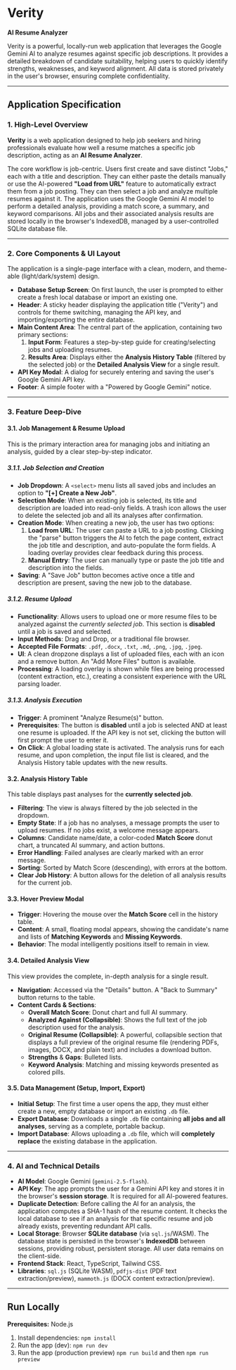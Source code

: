 # Verity

**AI Resume Analyzer**

Verity is a powerful, locally-run web application that leverages the Google Gemini AI to analyze resumes against specific job descriptions. It provides a detailed breakdown of candidate suitability, helping users to quickly identify strengths, weaknesses, and keyword alignment. All data is stored privately in the user's browser, ensuring complete confidentiality.

---

## Application Specification

### 1. High-Level Overview

**Verity** is a web application designed to help job seekers and hiring professionals evaluate how well a resume matches a specific job description, acting as an **AI Resume Analyzer**.

The core workflow is job-centric. Users first create and save distinct "Jobs," each with a title and description. They can either paste the details manually or use the AI-powered **"Load from URL"** feature to automatically extract them from a job posting. They can then select a job and analyze multiple resumes against it. The application uses the Google Gemini AI model to perform a detailed analysis, providing a match score, a summary, and keyword comparisons. All jobs and their associated analysis results are stored locally in the browser's IndexedDB, managed by a user-controlled SQLite database file.

---

### 2. Core Components & UI Layout

The application is a single-page interface with a clean, modern, and theme-able (light/dark/system) design.

-   **Database Setup Screen**: On first launch, the user is prompted to either create a fresh local database or import an existing one.
-   **Header**: A sticky header displaying the application title ("Verity") and controls for theme switching, managing the API key, and importing/exporting the entire database.
-   **Main Content Area**: The central part of the application, containing two primary sections:
    1.  **Input Form**: Features a step-by-step guide for creating/selecting jobs and uploading resumes.
    2.  **Results Area**: Displays either the **Analysis History Table** (filtered by the selected job) or the **Detailed Analysis View** for a single result.
-   **API Key Modal**: A dialog for securely entering and saving the user's Google Gemini API key.
-   **Footer**: A simple footer with a "Powered by Google Gemini" notice.

---

### 3. Feature Deep-Dive

#### 3.1. Job Management & Resume Upload

This is the primary interaction area for managing jobs and initiating an analysis, guided by a clear step-by-step indicator.

##### 3.1.1. Job Selection and Creation

-   **Job Dropdown**: A `<select>` menu lists all saved jobs and includes an option to **"[+] Create a New Job"**.
-   **Selection Mode**: When an existing job is selected, its title and description are loaded into read-only fields. A trash icon allows the user to delete the selected job and all its analyses after confirmation.
-   **Creation Mode**: When creating a new job, the user has two options:
    1.  **Load from URL**: The user can paste a URL to a job posting. Clicking the "parse" button triggers the AI to fetch the page content, extract the job title and description, and auto-populate the form fields. A loading overlay provides clear feedback during this process.
    2.  **Manual Entry**: The user can manually type or paste the job title and description into the fields.
-   **Saving**: A "Save Job" button becomes active once a title and description are present, saving the new job to the database.

##### 3.1.2. Resume Upload

-   **Functionality**: Allows users to upload one or more resume files to be analyzed against the *currently selected job*. This section is **disabled** until a job is saved and selected.
-   **Input Methods**: Drag and Drop, or a traditional file browser.
-   **Accepted File Formats**: `.pdf`, `.docx`, `.txt`, `.md`, `.png`, `.jpg`, `.jpeg`.
-   **UI**: A clean dropzone displays a list of uploaded files, each with an icon and a remove button. An "Add More Files" button is available.
-   **Processing**: A loading overlay is shown while files are being processed (content extraction, etc.), creating a consistent experience with the URL parsing loader.

##### 3.1.3. Analysis Execution

-   **Trigger**: A prominent "Analyze Resume(s)" button.
-   **Prerequisites**: The button is **disabled** until a job is selected AND at least one resume is uploaded. If the API key is not set, clicking the button will first prompt the user to enter it.
-   **On Click**: A global loading state is activated. The analysis runs for each resume, and upon completion, the input file list is cleared, and the Analysis History table updates with the new results.

#### 3.2. Analysis History Table

This table displays past analyses for the **currently selected job**.

-   **Filtering**: The view is always filtered by the job selected in the dropdown.
-   **Empty State**: If a job has no analyses, a message prompts the user to upload resumes. If no jobs exist, a welcome message appears.
-   **Columns**: Candidate name/date, a color-coded **Match Score** donut chart, a truncated AI summary, and action buttons.
-   **Error Handling**: Failed analyses are clearly marked with an error message.
-   **Sorting**: Sorted by Match Score (descending), with errors at the bottom.
-   **Clear Job History**: A button allows for the deletion of all analysis results for the current job.

#### 3.3. Hover Preview Modal

-   **Trigger**: Hovering the mouse over the **Match Score** cell in the history table.
-   **Content**: A small, floating modal appears, showing the candidate's name and lists of **Matching Keywords** and **Missing Keywords**.
-   **Behavior**: The modal intelligently positions itself to remain in view.

#### 3.4. Detailed Analysis View

This view provides the complete, in-depth analysis for a single result.

-   **Navigation**: Accessed via the "Details" button. A "Back to Summary" button returns to the table.
-   **Content Cards & Sections**:
    -   **Overall Match Score**: Donut chart and full AI summary.
    -   **Analyzed Against (Collapsible)**: Shows the full text of the job description used for the analysis.
    -   **Original Resume (Collapsible)**: A powerful, collapsible section that displays a full preview of the original resume file (rendering PDFs, images, DOCX, and plain text) and includes a download button.
    -   **Strengths** & **Gaps**: Bulleted lists.
    -   **Keyword Analysis**: Matching and missing keywords presented as colored pills.

#### 3.5. Data Management (Setup, Import, Export)

-   **Initial Setup**: The first time a user opens the app, they must either create a new, empty database or import an existing `.db` file.
-   **Export Database**: Downloads a single `.db` file containing **all jobs and all analyses**, serving as a complete, portable backup.
-   **Import Database**: Allows uploading a `.db` file, which will **completely replace** the existing database in the application.

---

### 4. AI and Technical Details

-   **AI Model**: Google Gemini (`gemini-2.5-flash`).
-   **API Key**: The app prompts the user for a Gemini API key and stores it in the browser's **session storage**. It is required for all AI-powered features.
-   **Duplicate Detection**: Before calling the AI for an analysis, the application computes a SHA-1 hash of the resume content. It checks the local database to see if an analysis for that specific resume and job already exists, preventing redundant API calls.
-   **Local Storage**: Browser **SQLite database** (via `sql.js`/WASM). The database state is persisted in the browser's **IndexedDB** between sessions, providing robust, persistent storage. All user data remains on the client-side.
-   **Frontend Stack**: React, TypeScript, Tailwind CSS.
-   **Libraries**: `sql.js` (SQLite WASM), `pdfjs-dist` (PDF text extraction/preview), `mammoth.js` (DOCX content extraction/preview).

---

## Run Locally

**Prerequisites:**  Node.js

1. Install dependencies:
   `npm install`
2. Run the app (dev):
   `npm run dev`
3. Run the app (production preview)
   `npm run build` and then `npm run preview`
